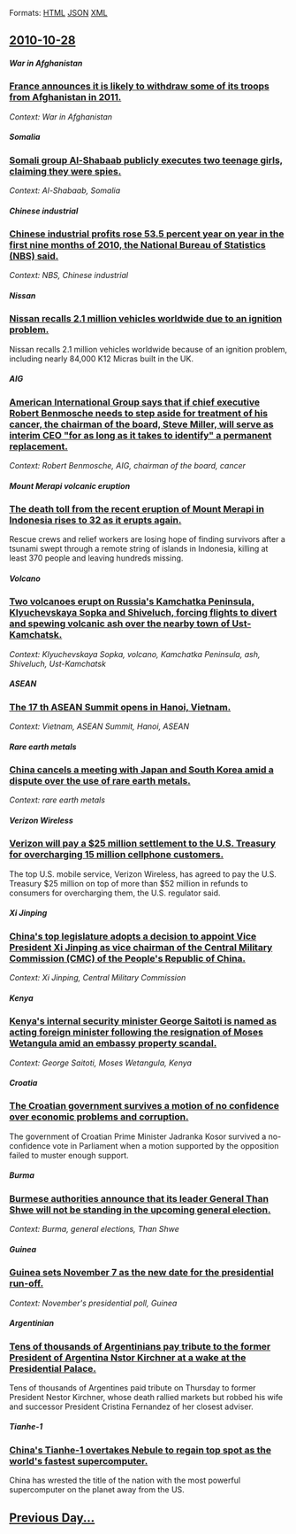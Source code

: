 
Formats: [HTML](2010/10/28/index.html)  [JSON](2010/10/28/index.json)  [XML](2010/10/28/index.xml)  

## [2010-10-28](/news/2010/10/28/index.md)

##### War in Afghanistan
### [France announces it is likely to withdraw some of its troops from Afghanistan in 2011. ](/news/2010/10/28/france-announces-it-is-likely-to-withdraw-some-of-its-troops-from-afghanistan-in-2011.md)
_Context: War in Afghanistan_

##### Somalia
### [Somali group Al-Shabaab publicly executes two teenage girls, claiming they were spies. ](/news/2010/10/28/somali-group-al-shabaab-publicly-executes-two-teenage-girls-claiming-they-were-spies.md)
_Context: Al-Shabaab, Somalia_

##### Chinese industrial
### [Chinese industrial profits rose 53.5 percent year on year in the first nine months of 2010, the National Bureau of Statistics (NBS) said. ](/news/2010/10/28/chinese-industrial-profits-rose-53-5-percent-year-on-year-in-the-first-nine-months-of-2010-the-national-bureau-of-statistics-nbs-said.md)
_Context: NBS, Chinese industrial_

##### Nissan
### [Nissan recalls 2.1 million vehicles worldwide due to an ignition problem. ](/news/2010/10/28/nissan-recalls-2-1-million-vehicles-worldwide-due-to-an-ignition-problem.md)
Nissan recalls 2.1 million vehicles worldwide because of an ignition problem, including nearly 84,000 K12 Micras built in the UK.

##### AIG
### [American International Group says that if chief executive Robert Benmosche needs to step aside for treatment of his cancer, the chairman of the board, Steve Miller, will serve as interim CEO "for as long as it takes to identify" a permanent replacement. ](/news/2010/10/28/american-international-group-says-that-if-chief-executive-robert-benmosche-needs-to-step-aside-for-treatment-of-his-cancer-the-chairman-of.md)
_Context: Robert Benmosche, AIG, chairman of the board, cancer_

##### Mount Merapi volcanic eruption
### [The death toll from the recent eruption of Mount Merapi in Indonesia rises to 32 as it erupts again. ](/news/2010/10/28/the-death-toll-from-the-recent-eruption-of-mount-merapi-in-indonesia-rises-to-32-as-it-erupts-again.md)
Rescue crews and relief workers are losing hope of finding survivors after a tsunami swept through a remote string of islands in Indonesia, killing at least 370 people and leaving hundreds missing.

##### Volcano
### [Two volcanoes erupt on Russia's Kamchatka Peninsula, Klyuchevskaya Sopka and Shiveluch, forcing flights to divert and spewing volcanic ash over the nearby town of Ust-Kamchatsk. ](/news/2010/10/28/two-volcanoes-erupt-on-russia-s-kamchatka-peninsula-klyuchevskaya-sopka-and-shiveluch-forcing-flights-to-divert-and-spewing-volcanic-ash-o.md)
_Context: Klyuchevskaya Sopka, volcano, Kamchatka Peninsula, ash, Shiveluch, Ust-Kamchatsk_

##### ASEAN
### [The 17 th ASEAN Summit opens in Hanoi, Vietnam. ](/news/2010/10/28/the-17-th-asean-summit-opens-in-hanoi-vietnam.md)
_Context: Vietnam, ASEAN Summit, Hanoi, ASEAN_

##### Rare earth metals
### [China cancels a meeting with Japan and South Korea amid a dispute over the use of rare earth metals. ](/news/2010/10/28/china-cancels-a-meeting-with-japan-and-south-korea-amid-a-dispute-over-the-use-of-rare-earth-metals.md)
_Context: rare earth metals_

##### Verizon Wireless
### [Verizon will pay a $25 million settlement to the U.S. Treasury for overcharging 15 million cellphone customers. ](/news/2010/10/28/verizon-will-pay-a-25-million-settlement-to-the-u-s-treasury-for-overcharging-15-million-cellphone-customers.md)
The top U.S. mobile service, Verizon Wireless, has agreed to pay the U.S. Treasury $25 million on top of more than $52 million in refunds to consumers for overcharging them, the U.S. regulator said.

##### Xi Jinping
### [China's top legislature adopts a decision to appoint Vice President Xi Jinping as vice chairman of the Central Military Commission (CMC) of the People's Republic of China. ](/news/2010/10/28/china-s-top-legislature-adopts-a-decision-to-appoint-vice-president-xi-jinping-as-vice-chairman-of-the-central-military-commission-cmc-of.md)
_Context: Xi Jinping, Central Military Commission_

##### Kenya
### [Kenya's internal security minister George Saitoti is named as acting foreign minister following the resignation of Moses Wetangula amid an embassy property scandal. ](/news/2010/10/28/kenya-s-internal-security-minister-george-saitoti-is-named-as-acting-foreign-minister-following-the-resignation-of-moses-wetangula-amid-an-e.md)
_Context: George Saitoti, Moses Wetangula, Kenya_

##### Croatia
### [The Croatian government survives a motion of no confidence over economic problems and corruption. ](/news/2010/10/28/the-croatian-government-survives-a-motion-of-no-confidence-over-economic-problems-and-corruption.md)
The government of Croatian Prime Minister Jadranka Kosor survived a no-confidence vote in Parliament when a motion supported by the opposition failed to muster enough support.

##### Burma
### [Burmese authorities announce that its leader General Than Shwe will not be standing in the upcoming general election. ](/news/2010/10/28/burmese-authorities-announce-that-its-leader-general-than-shwe-will-not-be-standing-in-the-upcoming-general-election.md)
_Context: Burma, general elections, Than Shwe_

##### Guinea
### [Guinea sets November 7 as the new date for the presidential run-off. ](/news/2010/10/28/guinea-sets-november-7-as-the-new-date-for-the-presidential-run-off.md)
_Context: November's presidential poll, Guinea_

##### Argentinian
### [Tens of thousands of Argentinians pay tribute to the former President of Argentina Nstor Kirchner at a wake at the Presidential Palace. ](/news/2010/10/28/tens-of-thousands-of-argentinians-pay-tribute-to-the-former-president-of-argentina-nestor-kirchner-at-a-wake-at-the-presidential-palace.md)
Tens of thousands of Argentines paid tribute on Thursday to former President Nestor Kirchner, whose death rallied markets but robbed his wife and successor President Cristina Fernandez of her closest adviser.

##### Tianhe-1
### [China's Tianhe-1 overtakes Nebule to regain top spot as the world's fastest supercomputer. ](/news/2010/10/28/china-s-tianhe-1-overtakes-nebule-to-regain-top-spot-as-the-world-s-fastest-supercomputer.md)
China has wrested the title of the nation with the most powerful supercomputer on the planet away from the US.

## [Previous Day...](/news/2010/10/27/index.md)


